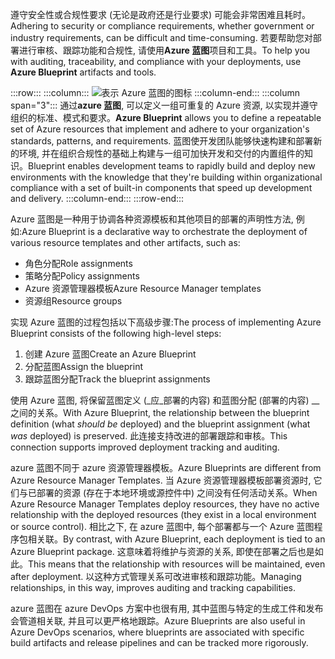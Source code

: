 <span data-ttu-id="a772b-101">遵守安全性或合规性要求 (无论是政府还是行业要求) 可能会非常困难且耗时。</span><span class="sxs-lookup"><span data-stu-id="a772b-101">Adhering to security or compliance requirements, whether government or industry requirements, can be difficult and time-consuming.</span></span> <span data-ttu-id="a772b-102">若要帮助您对部署进行审核、跟踪功能和合规性, 请使用**Azure 蓝图**项目和工具。</span><span class="sxs-lookup"><span data-stu-id="a772b-102">To help you with auditing, traceability, and compliance with your deployments, use **Azure Blueprint** artifacts and tools.</span></span> 

:::row:::
  :::column:::
    ![表示 Azure 蓝图的图标](../media/5-azureblueprint.png)
  :::column-end:::
    :::column span="3":::
<span data-ttu-id="a772b-104">通过**azure 蓝图**, 可以定义一组可重复的 Azure 资源, 以实现并遵守组织的标准、模式和要求。</span><span class="sxs-lookup"><span data-stu-id="a772b-104">**Azure Blueprint** allows you to define a repeatable set of Azure resources that implement and adhere to your organization's standards, patterns, and requirements.</span></span> <span data-ttu-id="a772b-105">蓝图使开发团队能够快速构建和部署新的环境, 并在组织合规性的基础上构建与一组可加快开发和交付的内置组件的知识。</span><span class="sxs-lookup"><span data-stu-id="a772b-105">Blueprint enables development teams to rapidly build and deploy new environments with the knowledge that they're building within organizational compliance with a set of built-in components that speed up development and delivery.</span></span>
  :::column-end:::
:::row-end:::

<span data-ttu-id="a772b-106">Azure 蓝图是一种用于协调各种资源模板和其他项目的部署的声明性方法, 例如:</span><span class="sxs-lookup"><span data-stu-id="a772b-106">Azure Blueprint is a declarative way to orchestrate the deployment of various resource templates and other artifacts, such as:</span></span>

- <span data-ttu-id="a772b-107">角色分配</span><span class="sxs-lookup"><span data-stu-id="a772b-107">Role assignments</span></span>
- <span data-ttu-id="a772b-108">策略分配</span><span class="sxs-lookup"><span data-stu-id="a772b-108">Policy assignments</span></span>
- <span data-ttu-id="a772b-109">Azure 资源管理器模板</span><span class="sxs-lookup"><span data-stu-id="a772b-109">Azure Resource Manager templates</span></span>
- <span data-ttu-id="a772b-110">资源组</span><span class="sxs-lookup"><span data-stu-id="a772b-110">Resource groups</span></span>

<span data-ttu-id="a772b-111">实现 Azure 蓝图的过程包括以下高级步骤:</span><span class="sxs-lookup"><span data-stu-id="a772b-111">The process of implementing Azure Blueprint consists of the following high-level steps:</span></span>

1. <span data-ttu-id="a772b-112">创建 Azure 蓝图</span><span class="sxs-lookup"><span data-stu-id="a772b-112">Create an Azure Blueprint</span></span>
2. <span data-ttu-id="a772b-113">分配蓝图</span><span class="sxs-lookup"><span data-stu-id="a772b-113">Assign the blueprint</span></span>
3. <span data-ttu-id="a772b-114">跟踪蓝图分配</span><span class="sxs-lookup"><span data-stu-id="a772b-114">Track the blueprint assignments</span></span>

<span data-ttu-id="a772b-115">使用 Azure 蓝图, 将保留蓝图定义 (_应_部署的内容) 和蓝图分配 (部署的内容) __ 之间的关系。</span><span class="sxs-lookup"><span data-stu-id="a772b-115">With Azure Blueprint, the relationship between the blueprint definition (what _should be_ deployed) and the blueprint assignment (what _was_ deployed) is preserved.</span></span> <span data-ttu-id="a772b-116">此连接支持改进的部署跟踪和审核。</span><span class="sxs-lookup"><span data-stu-id="a772b-116">This connection supports improved deployment tracking and auditing.</span></span>

<span data-ttu-id="a772b-117">azure 蓝图不同于 azure 资源管理器模板。</span><span class="sxs-lookup"><span data-stu-id="a772b-117">Azure Blueprints are different from Azure Resource Manager Templates.</span></span>  <span data-ttu-id="a772b-118">当 Azure 资源管理器模板部署资源时, 它们与已部署的资源 (存在于本地环境或源控件中) 之间没有任何活动关系。</span><span class="sxs-lookup"><span data-stu-id="a772b-118">When Azure Resource Manager Templates deploy resources, they have no active relationship with the deployed resources (they exist in a local environment or source control).</span></span> <span data-ttu-id="a772b-119">相比之下, 在 azure 蓝图中, 每个部署都与一个 Azure 蓝图程序包相关联。</span><span class="sxs-lookup"><span data-stu-id="a772b-119">By contrast, with Azure Blueprint, each deployment is tied to an Azure Blueprint package.</span></span>  <span data-ttu-id="a772b-120">这意味着将维护与资源的关系, 即使在部署之后也是如此。</span><span class="sxs-lookup"><span data-stu-id="a772b-120">This means that the relationship with resources will be maintained, even after deployment.</span></span> <span data-ttu-id="a772b-121">以这种方式管理关系可改进审核和跟踪功能。</span><span class="sxs-lookup"><span data-stu-id="a772b-121">Managing relationships, in this way, improves auditing and tracking capabilities.</span></span>

<span data-ttu-id="a772b-122">azure 蓝图在 azure DevOps 方案中也很有用, 其中蓝图与特定的生成工件和发布会管道相关联, 并且可以更严格地跟踪。</span><span class="sxs-lookup"><span data-stu-id="a772b-122">Azure Blueprints are also useful in Azure DevOps scenarios, where blueprints are associated with specific build artifacts and release pipelines and can be tracked more rigorously.</span></span>
